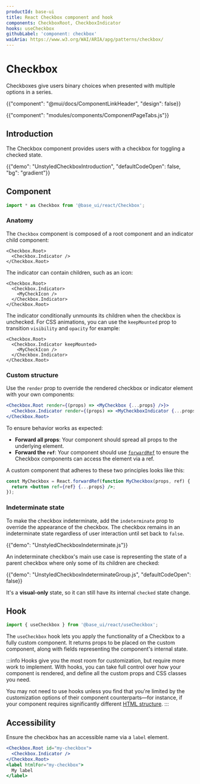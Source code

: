```yaml
---
productId: base-ui
title: React Checkbox component and hook
components: CheckboxRoot, CheckboxIndicator
hooks: useCheckbox
githubLabel: 'component: checkbox'
waiAria: https://www.w3.org/WAI/ARIA/apg/patterns/checkbox/
---
```


# Checkbox

<p class="description">Checkboxes give users binary choices when presented with multiple options in a series.</p>

{{"component": "@mui/docs/ComponentLinkHeader", "design": false}}

{{"component": "modules/components/ComponentPageTabs.js"}}

## Introduction

The Checkbox component provides users with a checkbox for toggling a checked state.

{{"demo": "UnstyledCheckboxIntroduction", "defaultCodeOpen": false, "bg": "gradient"}}

## Component

```jsx
import * as Checkbox from '@base_ui/react/Checkbox';
```

### Anatomy

The `Checkbox` component is composed of a root component and an indicator child component:

```tsx
<Checkbox.Root>
  <Checkbox.Indicator />
</Checkbox.Root>
```

The indicator can contain children, such as an icon:

```tsx
<Checkbox.Root>
  <Checkbox.Indicator>
    <MyCheckIcon />
  </Checkbox.Indicator>
</Checkbox.Root>
```

The indicator conditionally unmounts its children when the checkbox is unchecked. For CSS animations, you can use the `keepMounted` prop to transition `visibility` and `opacity` for example:

```tsx
<Checkbox.Root>
  <Checkbox.Indicator keepMounted>
    <MyCheckIcon />
  </Checkbox.Indicator>
</Checkbox.Root>
```

### Custom structure

Use the `render` prop to override the rendered checkbox or indicator element with your own components:

```jsx
<Checkbox.Root render={(props) => <MyCheckbox {...props} />}>
  <Checkbox.Indicator render={(props) => <MyCheckboxIndicator {...props} />} />
</Checkbox.Root>
```

To ensure behavior works as expected:

- **Forward all props**: Your component should spread all props to the underlying element.
- **Forward the `ref`**: Your component should use [`forwardRef`](https://react.dev/reference/react/forwardRef) to ensure the Checkbox components can access the element via a ref.

A custom component that adheres to these two principles looks like this:

```jsx
const MyCheckbox = React.forwardRef(function MyCheckbox(props, ref) {
  return <button ref={ref} {...props} />;
});
```

### Indeterminate state

To make the checkbox indeterminate, add the `indeterminate` prop to override the appearance of the checkbox. The checkbox remains in an indeterminate state regardless of user interaction until set back to `false`.

{{"demo": "UnstyledCheckboxIndeterminate.js"}}

An indeterminate checkbox's main use case is representing the state of a parent checkbox where only some of its children are checked:

{{"demo": "UnstyledCheckboxIndeterminateGroup.js", "defaultCodeOpen": false}}

It's a **visual-only** state, so it can still have its internal `checked` state change.

## Hook

```js
import { useCheckbox } from '@base_ui/react/useCheckbox';
```

The `useCheckbox` hook lets you apply the functionality of a Checkbox to a fully custom component.
It returns props to be placed on the custom component, along with fields representing the component's internal state.

:::info
Hooks give you the most room for customization, but require more work to implement.
With hooks, you can take full control over how your component is rendered, and define all the custom props and CSS classes you need.

You may not need to use hooks unless you find that you're limited by the customization options of their component counterparts—for instance, if your component requires significantly different [HTML structure](#anatomy).
:::

## Accessibility

Ensure the checkbox has an accessible name via a `label` element.

```jsx
<Checkbox.Root id="my-checkbox">
  <Checkbox.Indicator />
</Checkbox.Root>
<label htmlFor="my-checkbox">
  My label
</label>
```
